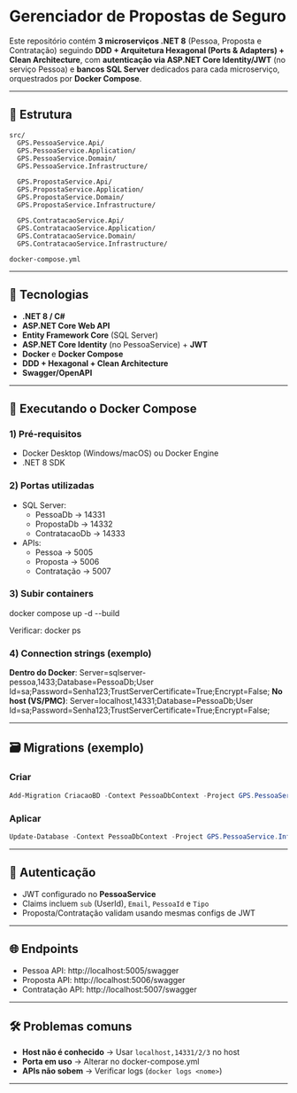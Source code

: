 # Gerenciador de Propostas de Seguro

Este repositório contém **3 microserviços .NET 8** (Pessoa, Proposta e Contratação) seguindo **DDD + Arquitetura Hexagonal (Ports & Adapters) + Clean Architecture**, com **autenticação via ASP.NET Core Identity/JWT** (no serviço Pessoa) e **bancos SQL Server** dedicados para cada microserviço, orquestrados por **Docker Compose**.

---

## 📂 Estrutura

```
src/
  GPS.PessoaService.Api/
  GPS.PessoaService.Application/
  GPS.PessoaService.Domain/
  GPS.PessoaService.Infrastructure/

  GPS.PropostaService.Api/
  GPS.PropostaService.Application/
  GPS.PropostaService.Domain/
  GPS.PropostaService.Infrastructure/

  GPS.ContratacaoService.Api/
  GPS.ContratacaoService.Application/
  GPS.ContratacaoService.Domain/
  GPS.ContratacaoService.Infrastructure/

docker-compose.yml
```

---

## 🧰 Tecnologias

- **.NET 8 / C#**
- **ASP.NET Core Web API**
- **Entity Framework Core** (SQL Server)
- **ASP.NET Core Identity** (no PessoaService) + **JWT**
- **Docker** e **Docker Compose**
- **DDD + Hexagonal + Clean Architecture**
- **Swagger/OpenAPI**

---

## 🐳 Executando o Docker Compose

### 1) Pré-requisitos
- Docker Desktop (Windows/macOS) ou Docker Engine
- .NET 8 SDK

### 2) Portas utilizadas
- SQL Server:
  - PessoaDb → 14331
  - PropostaDb → 14332
  - ContratacaoDb → 14333
- APIs:
  - Pessoa → 5005
  - Proposta → 5006
  - Contratação → 5007

### 3) Subir containers
docker compose up -d --build

Verificar:
docker ps

### 4) Connection strings (exemplo)
**Dentro do Docker**:
Server=sqlserver-pessoa,1433;Database=PessoaDb;User Id=sa;Password=Senha123;TrustServerCertificate=True;Encrypt=False;
**No host (VS/PMC)**:
Server=localhost,14331;Database=PessoaDb;User Id=sa;Password=Senha123;TrustServerCertificate=True;Encrypt=False;

---

## 🗃️ Migrations (exemplo)

### Criar
```powershell
Add-Migration CriacaoBD -Context PessoaDbContext -Project GPS.PessoaService.Infrastructure -StartupProject GPS.PessoaService.Api
```

### Aplicar
```powershell
Update-Database -Context PessoaDbContext -Project GPS.PessoaService.Infrastructure -StartupProject GPS.PessoaService.Api
```

---

## 🔐 Autenticação

- JWT configurado no **PessoaService**
- Claims incluem `sub` (UserId), `Email`, `PessoaId` e `Tipo`
- Proposta/Contratação validam usando mesmas configs de JWT

---

## 🌐 Endpoints
- Pessoa API: http://localhost:5005/swagger
- Proposta API: http://localhost:5006/swagger
- Contratação API: http://localhost:5007/swagger

---

## 🛠️ Problemas comuns

- **Host não é conhecido** → Usar `localhost,14331/2/3` no host
- **Porta em uso** → Alterar no docker-compose.yml
- **APIs não sobem** → Verificar logs (`docker logs <nome>`)

---
